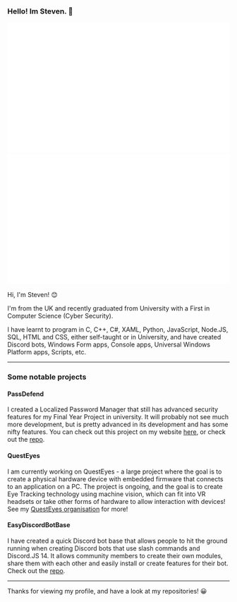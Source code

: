 ### Hello! Im Steven. 👋
![Github Stats Overview](https://github.com/robotprobot/github-stats/blob/master/generated/overview.svg?raw=true)
![Github Stats Overview](https://github.com/robotprobot/github-stats/blob/master/generated/languages.svg?raw=true)

Hi, I'm Steven! 😊

I'm from the UK and recently graduated from University with a First in Computer Science (Cyber Security).

I have learnt to program in C, C++, C#, XAML, Python, JavaScript, Node.JS, SQL, HTML and CSS, either self-taught or in University, and have created Discord bots, Windows Form apps, Console apps, Universal Windows Platform apps, Scripts, etc.

---
### Some notable projects

#### PassDefend
I created a Localized Password Manager that still has advanced security features for my Final Year Project in university. It will probably not see much more development, but is pretty advanced in its development and has some nifty features.
You can check out this project on my website [here](https://www.stevenwheeler.co.uk/passdefend), or check out the [repo](https://www.github.com/robotprobot/passdefend).

#### QuestEyes
I am currently working on QuestEyes - a large project where the goal is to create a physical hardware device with embedded firmware that connects to an application on a PC. The project is ongoing, and the goal is to create Eye Tracking technology using machine vision, which can fit into VR headsets or take other forms of hardware to allow interaction with devices! See my [QuestEyes organisation](https://github.com/questeyes) for more!

#### EasyDiscordBotBase
I have created a quick Discord bot base that allows people to hit the ground running when creating Discord bots that use slash commands and Discord.JS 14. It allows community members to create their own modules, share them with each other and easily install or create features for their bot. Check out the [repo](https://www.github.com/robotprobot/easydiscordbotbase).

---

Thanks for viewing my profile, and have a look at my repositories! 😀
